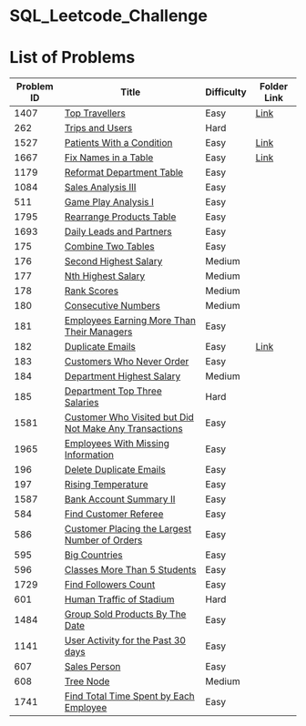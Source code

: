 # SQL_Leetcode_Challenge

# List of Problems


| Problem ID | Title                                                                                                                                          | Difficulty | Folder Link |
|------------|------------------------------------------------------------------------------------------------------------------------------------------------|------------| -----------|
| 1407       | [Top Travellers](https://leetcode.com/problems/top-travellers)                                                                                 | Easy       | [Link](./1407_Top_Travellers/README.md) |
| 262        | [Trips and Users](https://leetcode.com/problems/trips-and-users)                                                                               | Hard       | 
| 1527       | [Patients With a Condition](https://leetcode.com/problems/patients-with-a-condition)                                                           | Easy       | [Link](./1527_Patients%20With%20a%20Condition/README.md) |
| 1667       | [Fix Names in a Table](https://leetcode.com/problems/fix-names-in-a-table)                                                                     | Easy       | [Link](1667_Fix_Names_in_a_Table/README.md) |
| 1179       | [Reformat Department Table](https://leetcode.com/problems/reformat-department-table)                                                           | Easy       | 
| 1084       | [Sales Analysis III](https://leetcode.com/problems/sales-analysis-iii)                                                                         | Easy       | 
| 511        | [Game Play Analysis I](https://leetcode.com/problems/game-play-analysis-i)                                                                     | Easy       | 
| 1795       | [Rearrange Products Table](https://leetcode.com/problems/rearrange-products-table)                                                             | Easy       | 
| 1693       | [Daily Leads and Partners](https://leetcode.com/problems/daily-leads-and-partners)                                                             | Easy       | 
| 175        | [Combine Two Tables](https://leetcode.com/problems/combine-two-tables)                                                                         | Easy       | 
| 176        | [Second Highest Salary](https://leetcode.com/problems/second-highest-salary)                                                                   | Medium     | 
| 177        | [Nth Highest Salary](https://leetcode.com/problems/nth-highest-salary)                                                                         | Medium     | 
| 178        | [Rank Scores](https://leetcode.com/problems/rank-scores)                                                                                       | Medium     | 
| 180        | [Consecutive Numbers](https://leetcode.com/problems/consecutive-numbers)                                                                       | Medium     | 
| 181        | [Employees Earning More Than Their Managers](https://leetcode.com/problems/employees-earning-more-than-their-managers)                         | Easy       | 
| 182        | [Duplicate Emails](https://leetcode.com/problems/duplicate-emails)                                                                             | Easy       | [Link](182_Duplicate_Emails/README.md) |
| 183        | [Customers Who Never Order](https://leetcode.com/problems/customers-who-never-order)                                                           | Easy       | 
| 184        | [Department Highest Salary](https://leetcode.com/problems/department-highest-salary)                                                           | Medium     | 
| 185        | [Department Top Three Salaries](https://leetcode.com/problems/department-top-three-salaries)                                                   | Hard       | 
| 1581       | [Customer Who Visited but Did Not Make Any Transactions](https://leetcode.com/problems/customer-who-visited-but-did-not-make-any-transactions) | Easy       | 
| 1965       | [Employees With Missing Information](https://leetcode.com/problems/employees-with-missing-information)                                         | Easy       | 
| 196        | [Delete Duplicate Emails](https://leetcode.com/problems/delete-duplicate-emails)                                                               | Easy       |
| 197        | [Rising Temperature](https://leetcode.com/problems/rising-temperature)                                                                         | Easy       | 
| 1587       | [Bank Account Summary II](https://leetcode.com/problems/bank-account-summary-ii)                                                               | Easy       | 
| 584        | [Find Customer Referee](https://leetcode.com/problems/find-customer-referee)                                                                   | Easy       | 
| 586        | [Customer Placing the Largest Number of Orders](https://leetcode.com/problems/customer-placing-the-largest-number-of-orders)                   | Easy       | 
| 595        | [Big Countries](https://leetcode.com/problems/big-countries)                                                                                   | Easy       | 
| 596        | [Classes More Than 5 Students](https://leetcode.com/problems/classes-more-than-5-students)                                                     | Easy       |
| 1729       | [Find Followers Count](https://leetcode.com/problems/find-followers-count)                                                                     | Easy       |
| 601        | [Human Traffic of Stadium](https://leetcode.com/problems/human-traffic-of-stadium/description/)                                                | Hard       |
| 1484       | [Group Sold Products By The Date](https://leetcode.com/problems/group-sold-products-by-the-date/description/)                                  | Easy       |
| 1141       | [User Activity for the Past 30 days](https://leetcode.com/problems/user-activity-for-the-past-30-days-i/description/)                          | Easy       |
| 607        | [Sales Person](https://leetcode.com/problems/sales-person/description/)                                                                        | Easy       |
| 608        | [Tree Node](https://leetcode.com/problems/tree-node/description/)                                                                              | Medium     |
| 1741       | [Find Total Time Spent by Each Employee](https://leetcode.com/problems/find-total-time-spent-by-each-employee)                                 | Easy       | 
